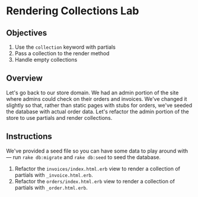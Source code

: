 # Rendering Collections Lab

## Objectives

1. Use the `collection` keyword with partials
2. Pass a collection to the render method
3. Handle empty collections

## Overview

Let's go back to our store domain. We had an admin portion of the site where
admins could check on their orders and invoices. We've changed it slightly so
that, rather than static pages with stubs for orders, we've seeded the database
with actual order data. Let's refactor the admin portion of the store to use
partials and render collections.

## Instructions

We've provided a seed file so you can have some data to play around with –– run
`rake db:migrate` and `rake db:seed` to seed the database.

1. Refactor the `invoices/index.html.erb` view to render a collection of
   partials with `_invoice.html.erb`.
2. Refactor the `orders/index.html.erb` view to render a collection of partials
   with `_order.html.erb`.
